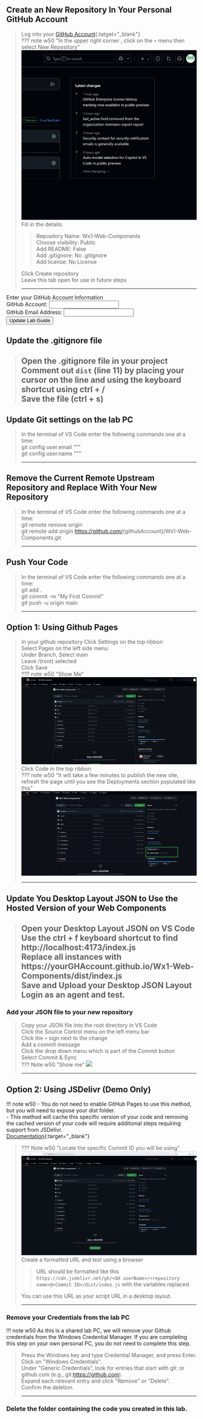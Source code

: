 ## Create an New Repository In Your Personal GitHub Account
> Log into your [GitHub Account](https://github.com){:tatget="_blank"}  
> ??? note w50 "In the upper right corner , click on the `+` menu then select New Repository"
    ![](assets/newRepo.gif)
> Fill in the details:  
>> Repository Name: <copy>Wx1-Web-Components</copy>  
>> Choose visibility: Public  
>> Add README: False  
>> Add .gitignore: No .gitignore  
>> Add license: No License  
>
> Click Create repository   
> Leave this tab open for use in future steps  
> 
> ---

<form id="info">
<label for="info">Enter your GitHub Account Information</label><br>
  <label for="gh">GitHub Account:</label>
  <input type="text" id="gh" name="gh"><br>
    <label for="ghEmail">GitHub Email Address:</label>
  <input type="text" id="ghEmail" name="ghEmail"><br>
  <button onclick="setValues()">Update Lab Guide</button>
</form>

## Update the .gitignore file
> Open the .gitignore file in your project  
> Comment out `dist` (line 11) by placing your cursor on the line and using the keyboard shortcut using ctrl + /  
> Save the file (ctrl + s)  
> ---

## Update Git settings on the lab PC
> In the terminal of VS Code enter the following commands one at a time:  
> <copy>git config user.email "<w class="ghEmail"><w/>""</copy>  
> <copy>git config user.name "<w class="gh"><w/>""</copy>
>
> ---


## Remove the Current Remote Upstream Repository and Replace With Your New Repository
> In the terminal of VS Code enter the following commands one at a time:  
> <copy>git remote remove origin</copy>  
> <copy>git remote add origin https://github.com/<w class="gh">{githubAccount}</w>/Wx1-Web-Components.git</copy>  
> 
> ---


## Push Your Code
> In the terminal of VS Code enter the following commands one at a time:  
> <copy>git add .</copy>  
> <copy>git commit -m "My First Commit"</copy>   
> <copy>git push -u origin main</copy>  
>
> ---


## Option 1: Using Github Pages 
> In your github repository Click Settings on the top ribbon  
> Select Pages on the left side menu  
> Under Branch, Select main  
> Leave /(root) selected  
> Click Save  
> ??? note w50 "Show Me"
    ![](assets/enablePages.gif)
> Click Code in the top ribbon  
> ??? note w50 "It will take a few minutes to publish the new site, refresh the page until you see the Deployments section populated like this"  
    ![alt text](assets/pagesReady.jpg)
>
> ---

## Update You Desktop Layout JSON to Use the Hosted Version of your Web Components
> Open your Desktop Layout JSON on VS Code  
> Use the ctrl + f keyboard shortcut to find <copy>http://localhost:4173/index.js</copy>   
> Replace all instances with <copy>https://<w class="gh">yourGHAccount</w>.github.io/Wx1-Web-Components/dist/index.js</copy>  
> Save and Upload your Desktop JSON Layout  
> Login as an agent and test.  
> ---

### Add your JSON file to your new repository
> Copy your JSON file into the root directory in VS Code  
> Click the Source Control menu on the left menu bar  
> Click the `+` sign next to the change  
> Add a commit message  
> Click the drop down menu which is part of the Commit button  
> Select Commit & Sync  
> ??? Note w50 "Show me"
    ![](assets/addJSONtoGitHub.gif)  
> 
> ---


## Option 2: Using JSDelivr (Demo Only)

!!! note w50
    - You do not need to enable GitHub Pages to use this method, but you will need to expose your dist folder.  
    - This method will cache this specific version of your code and removing the cached version of your code will require additional steps requiring support from JSDelivr.  
    [Documentation](https://www.jsdelivr.com/documentation#id-github){:target="_blank"}
> ??? Note w50 "Locate the specific Commit ID you will be using"
    ![](assets/commitID.gif)
> Create a formatted URL and test using a browser  
>> URL should be formatted like this `https://cdn.jsdelivr.net/gh/<GH userName>/<repository name>@<Commit ID>/dist/index.js` with the variables replaced  
>
> You can use this URL as your script URL in a desktop layout.  
> 
> ---



### Remove your Credentials from the lab PC
!!! note w50
    As this is a shared lab PC, we will remove your Github credentials from the Windows Credential Manager.  If you are completing this step on your own personal PC, you do not need to complete this step.
> Press the Windows key and type Credential Manager, and press Enter.  
> Click on "Windows Credentials".  
> Under "Generic Credentials", look for entries that start with git: or github.com (e.g., git:https://github.com).  
> Expand each relevant entry and click "Remove" or "Delete".  
> Confirm the deletion.  
>
> ---

### Delete the folder containing the code you created in this lab.
